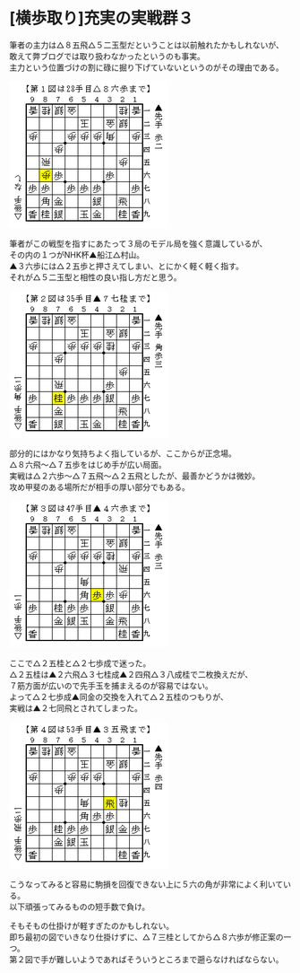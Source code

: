 # [横歩取り]充実の実戦群３  

筆者の主力は△８五飛△５二玉型だということは以前触れたかもしれないが、  
敢えて弊ブログでは取り扱わなかったというのも事実。  
主力という位置づけの割に碌に掘り下げていないというのがその理由である。  

![](images/20131015021615.png)  

筆者がこの戦型を指すにあたって３局のモデル局を強く意識しているが、  
その内の１つがNHK杯▲船江△村山。  
▲３六歩には△２五歩と押さえてしまい、とにかく軽く軽く指す。  
それが△５二玉型と相性の良い指し方だと思う。  

![](images/20131015021616.png)  

部分的にはかなり気持ちよく指しているが、ここからが正念場。  
△８六飛～△７五歩をはじめ手が広い局面。  
実戦は△２六歩～△７五飛～△２五飛としたが、最善かどうかは微妙。  
攻め甲斐のある場所だが相手の厚い部分でもある。  

![](images/20131015021617.png)  

ここで△２五桂と△２七歩成で迷った。  
△２五桂は▲２六飛△３七桂成▲２四飛△３八成桂で二枚換えだが、  
７筋方面が広いので先手玉を捕まえるのが容易ではない。  
よって△２七歩成▲同金の交換を入れて△２五桂のつもりが、  
実戦は▲２七同飛とされてしまった。  

![](images/20131015021614.png)  

こうなってみると容易に駒損を回復できない上に５六の角が非常によく利いている。  
以下頑張ってみるものの短手数で負け。  

そもそもの仕掛けが軽すぎたのかもしれない。  
即ち最初の図でいきなり仕掛けずに、△７三桂としてから△８六歩が修正案の一つ。  
第２図で手が難しいようであればそういうところまで遡らなければならない。  
